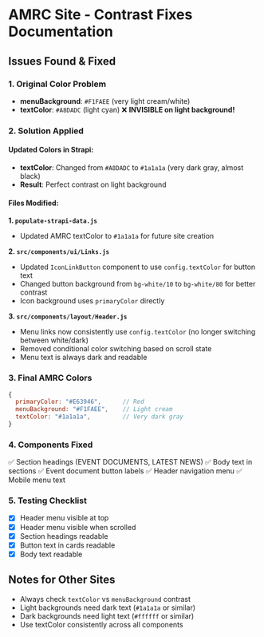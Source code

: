 # AMRC Site - Contrast Fixes Documentation

## Issues Found & Fixed

### 1. **Original Color Problem**
- **menuBackground**: `#F1FAEE` (very light cream/white)
- **textColor**: `#A8DADC` (light cyan) ❌ **INVISIBLE on light background!**

### 2. **Solution Applied**

#### Updated Colors in Strapi:
- **textColor**: Changed from `#A8DADC` to `#1a1a1a` (very dark gray, almost black)
- **Result**: Perfect contrast on light background

#### Files Modified:

**1. `populate-strapi-data.js`**
- Updated AMRC textColor to `#1a1a1a` for future site creation

**2. `src/components/ui/Links.js`**
- Updated `IconLinkButton` component to use `config.textColor` for button text
- Changed button background from `bg-white/10` to `bg-white/80` for better contrast
- Icon background uses `primaryColor` directly

**3. `src/components/layout/Header.js`**
- Menu links now consistently use `config.textColor` (no longer switching between white/dark)
- Removed conditional color switching based on scroll state
- Menu text is always dark and readable

### 3. **Final AMRC Colors**
```javascript
{
  primaryColor: "#E63946",      // Red
  menuBackground: "#F1FAEE",    // Light cream
  textColor: "#1a1a1a",         // Very dark gray
}
```

### 4. **Components Fixed**
✅ Section headings (EVENT DOCUMENTS, LATEST NEWS)
✅ Body text in sections
✅ Event document button labels
✅ Header navigation menu
✅ Mobile menu text

### 5. **Testing Checklist**
- [x] Header menu visible at top
- [x] Header menu visible when scrolled
- [x] Section headings readable
- [x] Button text in cards readable
- [x] Body text readable

## Notes for Other Sites
- Always check `textColor` vs `menuBackground` contrast
- Light backgrounds need dark text (`#1a1a1a` or similar)
- Dark backgrounds need light text (`#ffffff` or similar)
- Use textColor consistently across all components

